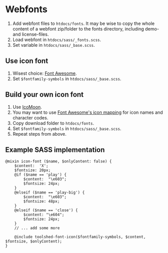 Webfonts
========

1. Add webfont files to `htdocs/fonts`. It may be wise to copy the whole content of a webfont zip/folder to the fonts directory, including demo- and license-files.
2. Load webfont in `htdocs/sass/_fonts.scss`.
3. Set variable in `htdocs/sass/_base.scss`.

Use icon font
-------------

1. Wisest choice: [Font Awesome](http://fortawesome.github.io/Font-Awesome/).
2. Set `$fontfamily-symbols` in `htdocs/sass/_base.scss`.

Build your own icon font
------------------------

1. Use [IcoMoon](https://icomoon.io/#docs).
2. You may want to use [Font Awesome's icon mapping](https://github.com/FortAwesome/Font-Awesome/blob/master/scss/_variables.scss) for icon names and character codes.
3. Copy download folder to `htdocs/fonts`.
4. Set `$fontfamily-symbols` in `htdocs/sass/_base.scss`.
5. Repeat steps from above.

Example SASS implementation
---------------------------

```
@mixin icon-font ($name, $onlyContent: false) {
	$content:  'X';
	$fontsize: 20px;
	@if ($name == 'play') {
		$content:  "\e603";
		$fontsize: 24px;
	}
	@elseif ($name == 'play-big') {
		$content:  "\e603";
		$fontsize: 48px;
	}
	@elseif ($name == 'close') {
		$content: "\e604";
		$fontsize: 24px;
	}
	// ... add some more

	@include toolshed-font-icon($fontfamily-symbols, $content, $fontsize, $onlyContent);
}
```
